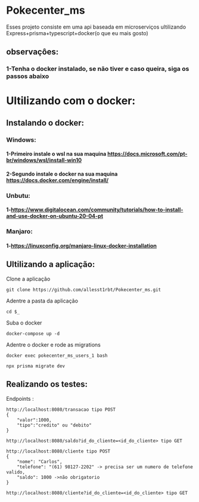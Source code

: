 # Pokecenter_ms
Esses projeto consiste em uma api baseada em microserviços ultilizando Express+prisma+typescript+docker(o que eu mais gosto)
## observaçôes:
### 1-Tenha o docker instalado, se não tiver e caso queira, siga os passos abaixo
# Ultilizando com o docker:
## Instalando o docker:
### Windows:
#### 1-Primeiro instale o wsl na sua maquina https://docs.microsoft.com/pt-br/windows/wsl/install-win10
#### 2-Segundo  instale o docker na sua maquina https://docs.docker.com/engine/install/
### Unbutu:
#### 1-https://www.digitalocean.com/community/tutorials/how-to-install-and-use-docker-on-ubuntu-20-04-pt
### Manjaro:
#### 1-https://linuxconfig.org/manjaro-linux-docker-installation
## Ultilizando a aplicação:
Clone a aplicação
````
git clone https://github.com/allesst1rbt/Pokecenter_ms.git
````
Adentre a pasta da aplicação 
````
cd $_
````
Suba o docker 
````
docker-compose up -d 
````
Adentre o docker e rode as migrations 
````
docker exec pokecenter_ms_users_1 bash 

npx prisma migrate dev 
````
## Realizando os testes:
Endpoints :
```
http://localhost:8080/transacao tipo POST
{
    "valor":1000,
    "tipo":"credito" ou "debito"
}

http://localhost:8080/saldo?id_do_cliente=<id_do_cliente> tipo GET

http://localhost:8080/cliente tipo POST
{
    "nome": "Carlos",
    "telefone": "(61) 98127-2202" -> precisa ser um numero de telefone valido,
    "saldo": 1000 ->não obrigatorio
}

http://localhost:8080/cliente?id_do_cliente=<id_do_cliente> tipo GET
```
